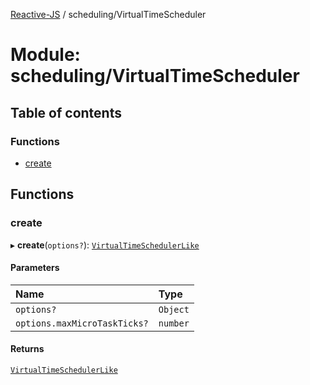 [Reactive-JS](../README.md) / scheduling/VirtualTimeScheduler

# Module: scheduling/VirtualTimeScheduler

## Table of contents

### Functions

- [create](scheduling_VirtualTimeScheduler.md#create)

## Functions

### create

▸ **create**(`options?`): [`VirtualTimeSchedulerLike`](../interfaces/scheduling.VirtualTimeSchedulerLike.md)

#### Parameters

| Name | Type |
| :------ | :------ |
| `options?` | `Object` |
| `options.maxMicroTaskTicks?` | `number` |

#### Returns

[`VirtualTimeSchedulerLike`](../interfaces/scheduling.VirtualTimeSchedulerLike.md)
